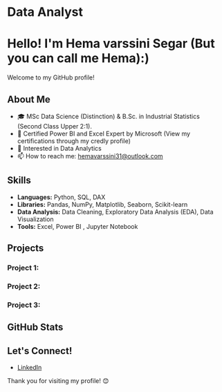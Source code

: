 # Data Analyst

# Hello! I'm Hema varssini Segar (But you can call me Hema):)

Welcome to my GitHub profile! 

## About Me

- 🎓 MSc Data Science (Distinction) & B.Sc. in Industrial Statistics (Second Class Upper 2:1).
- 📜 Certified Power BI and Excel Expert by Microsoft (View my certifications through my credly profile)
- 🔭 Interested in Data Analytics
- 📫 How to reach me: [hemavarssini31@outlook.com](mailto:hemavarssini31@outlook.com)

## Skills

- **Languages:** Python, SQL, DAX
- **Libraries:** Pandas, NumPy, Matplotlib, Seaborn, Scikit-learn
- **Data Analysis:** Data Cleaning, Exploratory Data Analysis (EDA), Data Visualization
- **Tools:** Excel, Power BI , Jupyter Notebook

## Projects

### Project 1:

### Project 2: 

### Project 3:

## GitHub Stats



## Let's Connect!

- [LinkedIn](https://www.linkedin.com/in/hemavarssinisegar)


Thank you for visiting my profile! 😊
